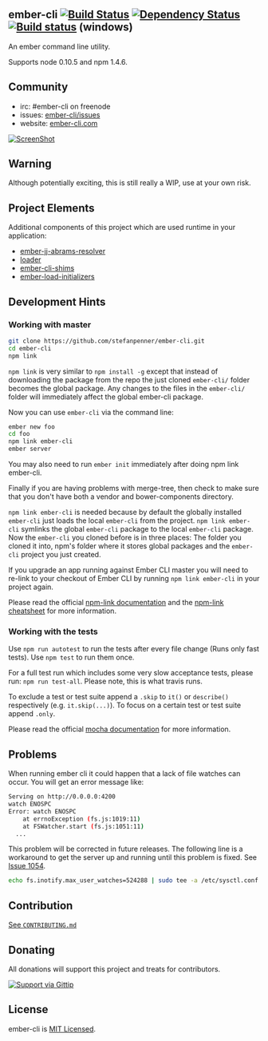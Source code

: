 
## ember-cli [![Build Status](https://travis-ci.org/stefanpenner/ember-cli.png?branch=master)](https://travis-ci.org/stefanpenner/ember-cli) [![Dependency Status](https://david-dm.org/stefanpenner/ember-cli.svg)](https://david-dm.org/stefanpenner/ember-cli) [![Build status](https://ci.appveyor.com/api/projects/status/aj8xls90un6h77lo)](https://ci.appveyor.com/project/stefanpenner/ember-cli) (windows)

An ember command line utility.

Supports node 0.10.5 and npm 1.4.6.

## Community
* irc: #ember-cli on freenode
* issues: [ember-cli/issues](https://github.com/stefanpenner/ember-cli/issues)
* website: [ember-cli.com](http://www.ember-cli.com)


[![ScreenShot](http://static.iamstef.net/ember-conf-2014-video.jpg)](https://www.youtube.com/watch?v=4D8z3972h64)


## Warning

Although potentially exciting, this is still really a WIP, use at your own risk.

## Project Elements
Additional components of this project which are used runtime in your application:
* [ember-jj-abrams-resolver](https://github.com/stefanpenner/ember-jj-abrams-resolver)
* [loader](https://github.com/stefanpenner/loader.js)
* [ember-cli-shims](https://github.com/stefanpenner/ember-cli-shims)
* [ember-load-initializers](https://github.com/stefanpenner/ember-load-initializers)

## Development Hints
### Working with master

``` sh
git clone https://github.com/stefanpenner/ember-cli.git
cd ember-cli
npm link
```

`npm link` is very similar to `npm install -g` except that instead of downloading the package from the repo the just cloned `ember-cli/` folder becomes the global package. Any changes to the files in the `ember-cli/` folder will immediately affect the global ember-cli package.

Now you can use `ember-cli` via the command line:

``` sh
ember new foo
cd foo
npm link ember-cli
ember server
```

You may also need to run `ember init` immediately after doing npm link ember-cli.

Finally if you are having problems with merge-tree, then check to make sure that you don't have both a vendor and bower-components directory.  

`npm link ember-cli` is needed because by default the globally installed `ember-cli` just loads the local `ember-cli` from the project. `npm link ember-cli` symlinks the global `ember-cli` package to the local `ember-cli` package. Now the `ember-cli` you cloned before is in three places: The folder you cloned it into, npm's folder where it stores global packages and the `ember-cli` project you just created.

If you upgrade an app running against Ember CLI master you will need to re-link to your checkout of Ember CLI by running `npm link ember-cli` in your project again.

Please read the official [npm-link documentation](https://www.npmjs.org/doc/cli/npm-link.html) and the [npm-link cheatsheet](https://blog.nodejitsu.com/npm-cheatsheet/#Linking_any_npm_package_locally) for more information.

### Working with the tests

Use `npm run autotest` to run the tests after every file change (Runs only fast tests). Use `npm test` to run them once.

For a full test run which includes some very slow acceptance tests,
please run: `npm run test-all`. Please note, this is what travis
runs.

To exclude a test or test suite append a `.skip` to `it()` or `describe()` respectively (e.g. `it.skip(...)`). To focus on a certain test or test suite append `.only`.

Please read the official [mocha documentation](http://visionmedia.github.io/mocha) for more information.

## Problems

When running ember cli it could happen that a lack of file watches can occur. You will get an error message like:

```sh
Serving on http://0.0.0.0:4200
watch ENOSPC
Error: watch ENOSPC
    at errnoException (fs.js:1019:11)
    at FSWatcher.start (fs.js:1051:11)
  ...
```

This problem will be corrected in future releases. The following line is a workaround to get the server up and running until this problem is fixed. See [Issue 1054](https://github.com/stefanpenner/ember-cli/issues/1054).

```sh
echo fs.inotify.max_user_watches=524288 | sudo tee -a /etc/sysctl.conf && sudo sysctl -p
```

## Contribution

[See `CONTRIBUTING.md`](https://github.com/stefanpenner/ember-cli/blob/master/CONTRIBUTING.md)


## Donating

All donations will support this project and treats for contributors.

[![Support via Gittip](https://rawgithub.com/twolfson/gittip-badge/0.2.0/dist/gittip.png)](https://www.gittip.com/stefanpenner/)

## License

ember-cli is [MIT Licensed](https://github.com/stefanpenner/ember-cli/blob/master/LICENSE.md).
